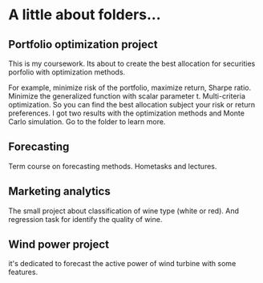 # A little about folders...

## Portfolio optimization project
 This is my coursework. Its about to create the best allocation for securities porfolio with optimization methods.

For example, minimize risk of the portfolio, maximize return, Sharpe ratio. Minimize the generalized function with scalar parameter t. Multi-criteria optimization. So you can find the best allocation subject your risk or return preferences. I got two results with the optimization methods and Monte Carlo simulation. Go to the folder to learn more.

## Forecasting
Term course on forecasting methods. Hometasks and lectures.

## Marketing analytics
The small project about classification of wine type (white or red). And regression task for identify the quality of wine.

## Wind power project
it's dedicated to forecast the active power of wind turbine with some features.
